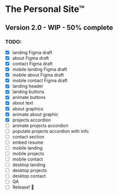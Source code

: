 # The Personal Site™
## Version 2.0 - WIP - 50% complete

### TODO:
- [x] landing Figma draft
- [x] about Figma draft
- [x] contact Figma draft
- [x] mobile landing Figma draft
- [x] mobile about Figma draft
- [x] mobile contact Figma draft
- [x] landing header
- [x] landing buttons
- [x] animate buttons
- [x] about text
- [x] about graphics
- [x] animate about graphic
- [x] projects accordion
- [ ] animate projects accordion
- [ ] populate projects accordion with info
- [ ] contact section
- [ ] embed resume
- [ ] mobile landing
- [ ] mobile projects
- [ ] mobile contact
- [ ] desktop landing
- [ ] desktop projects
- [ ] desktop contact
- [ ] QA
- [ ] Release! 🎉
